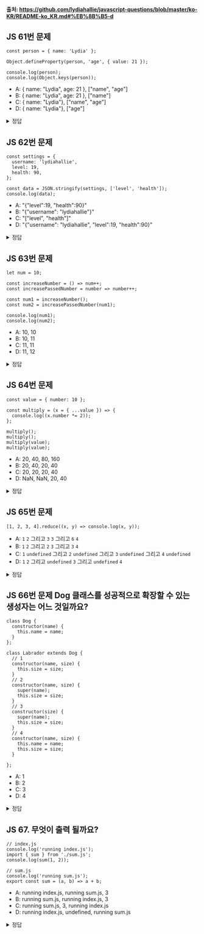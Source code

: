 #### 출처: https://github.com/lydiahallie/javascript-questions/blob/master/ko-KR/README-ko_KR.md#%EB%8B%B5-d

## JS 61번 문제

```
const person = { name: 'Lydia' };

Object.defineProperty(person, 'age', { value: 21 });

console.log(person);
console.log(Object.keys(person));
```

- A: { name: "Lydia", age: 21 }, ["name", "age"]
- B: { name: "Lydia", age: 21 }, ["name"]
- C: { name: "Lydia"}, ["name", "age"]
- D: { name: "Lydia"}, ["age"]

<details>
<summary>정답</summary>
<div>

답:B

JavaScript의 Object.defineProperty() 메소드 이해해야하는 문제
이 메소드를 사용하면 객체에 직접 새 속성을 추가하거나 이미 존재하는 속성을 수정하고, 그 속성의 특성을 정의할 수 있습니다.

```
 Object.defineProperty(person, 'age', { value: 21 });는 person 객체에 age라는 새 속성을 추가하고, 그 속성의 값을 21로 설정합니다.

Object.defineProperty()의 세 번째 매개변수로 전달된 객체 { value: 21 }에서는 value 외에도 writable, enumerable, configurable 등의 속성을 설정할 수 있습니다. 이들 속성은 각각 속성의 쓰기 가능 여부, 열거 가능 여부, 설정 가능 여부를 나타내는데, 기본값은 false입니다.

따라서 console.log(person);을 실행하면 { name: 'Lydia', age: 21 }이 출력됩니다.

하지만 console.log(Object.keys(person));을 실행하면 age 속성은 enumerable이 false로 기본 설정되어 있으므로 열거되지 않습니다. 따라서 ['name']만 출력됩니다.

Object.keys() 메소드는 객체의 열거 가능한 속성의 이름들을 배열로 반환합니다. enumerable이 false인 속성은 이 메소드로 열거할 수 없습니다. 따라서 age 속성은 Object.keys(person)의 결과에 포함되지 않습니다.
```

</div>
</details>

## JS 62번 문제

```
const settings = {
  username: 'lydiahallie',
  level: 19,
  health: 90,
};

const data = JSON.stringify(settings, ['level', 'health']);
console.log(data);
```

- A: "{"level":19, "health":90}"
- B: "{"username": "lydiahallie"}"
- C: "["level", "health"]"
- D: "{"username": "lydiahallie", "level":19, "health":90}"

<details>
<summary>정답</summary>
<div>

답:A

```
const obj = { name: "Kevin", age: 30, city: "Seoul" };

// replacer 함수를 사용하는 경우
const myJSON = JSON.stringify(obj, (key, value) => {
  if (key === 'age') return undefined;
  return value;
});
console.log(myJSON);  // "{"name":"Kevin","city":"Seoul"}"

// replacer 배열을 사용하는 경우
const myJSON2 = JSON.stringify(obj, ['name', 'city']);
console.log(myJSON2);  // "{"name":"Kevin","city":"Seoul"}"

// space 매개변수를 사용하는 경우
const myJSON3 = JSON.stringify(obj, null, 2);
console.log(myJSON3);
// "{
//   "name": "Kevin",
//   "age": 30,
//   "city": "Seoul"
// }"
```

</div>
</details>

## JS 63번 문제

```
let num = 10;

const increaseNumber = () => num++;
const increasePassedNumber = number => number++;

const num1 = increaseNumber();
const num2 = increasePassedNumber(num1);

console.log(num1);
console.log(num2);
```

- A: 10, 10
- B: 10, 11
- C: 11, 11
- D: 11, 12

<details>
<summary>정답</summary>
<div>

답: A

</div>
</details>

## JS 64번 문제

```
const value = { number: 10 };

const multiply = (x = { ...value }) => {
  console.log((x.number *= 2));
};

multiply();
multiply();
multiply(value);
multiply(value);
```

- A: 20, 40, 80, 160
- B: 20, 40, 20, 40
- C: 20, 20, 20, 40
- D: NaN, NaN, 20, 40

<details>
<summary>정답</summary>
<div>

답: C

```
객체는 참조에 의한 전달(Pass-by-Reference) 방식을 따릅니다. 따라서 함수 내부에서 객체의 속성 값을 변경하면 원래의 객체에도 그 변경이 반영됩니다. 이는 위에서 보여드린 multiply(value) 호출에서 value 객체의 number 속성 값이 변경된 것과 동일한 원리입니다.
```

```
원시 타입의 경우에는 함수 내부에서 값을 변경해도 원래 값에는 영향을 미치지 않습니다. 이는 원시 타입이 값에 의한 전달(Pass-by-Value) 방식을 따르기 때문입니다
```

</div>
</details>

## JS 65번 문제

```
[1, 2, 3, 4].reduce((x, y) => console.log(x, y));
```

- A: `1` `2` 그리고 `3` `3` 그리고 `6` `4`
- B: `1` `2` 그리고 `2` `3` 그리고 `3` `4`
- C: `1` `undefined` 그리고 `2` `undefined` 그리고 `3` `undefined` 그리고 `4` `undefined`
- D: `1` `2` 그리고 `undefined` `3` 그리고 `undefined` `4`

<details>
<summary>정답</summary>
<div>

답: D

</div>
</details>

## JS 66번 문제 Dog 클래스를 성공적으로 확장할 수 있는 생성자는 어느 것일까요?

```
class Dog {
  constructor(name) {
    this.name = name;
  }
};

class Labrador extends Dog {
  // 1
  constructor(name, size) {
    this.size = size;
  }
  // 2
  constructor(name, size) {
    super(name);
    this.size = size;
  }
  // 3
  constructor(size) {
    super(name);
    this.size = size;
  }
  // 4
  constructor(name, size) {
    this.name = name;
    this.size = size;
  }

};
```

- A: 1
- B: 2
- C: 3
- D: 4

<details>
<summary>정답</summary>
<div>

답: B
파생 클래스에서, super를 부르기 전에는 this 키워드에 접근할 수 없습니다.

</div>
</details>

## JS 67. 무엇이 출력 될까요?

```
// index.js
console.log('running index.js');
import { sum } from './sum.js';
console.log(sum(1, 2));

// sum.js
console.log('running sum.js');
export const sum = (a, b) => a + b;
```

- A: running index.js, running sum.js, 3
- B: running sum.js, running index.js, 3
- C: running sum.js, 3, running index.js
- D: running index.js, undefined, running sum.js

<details>
<summary>정답</summary>
<div>

답: B

이러한 코드가 실행되면, JavaScript는 import와 export가 있는 모듈을 로드할 때 특정한 순서를 따릅니다. 먼저, index.js가 실행될 때, sum.js를 import하라는 지시가 있으므로 sum.js가 먼저 로드됩니다. 그러므로 콘솔에는 먼저 'running sum.js'가 출력되고, 그 다음으로 'running index.js'가 출력됩니다.

그 후, index.js 파일 내에서 sum(1, 2)라는 함수 호출이 있으므로, 이 결과인 3이 콘솔에 출력됩니다.

</div>
</details>
